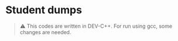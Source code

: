 # Student dumps
> :warning: This codes are written in DEV-C++. For run using gcc, some changes are needed.